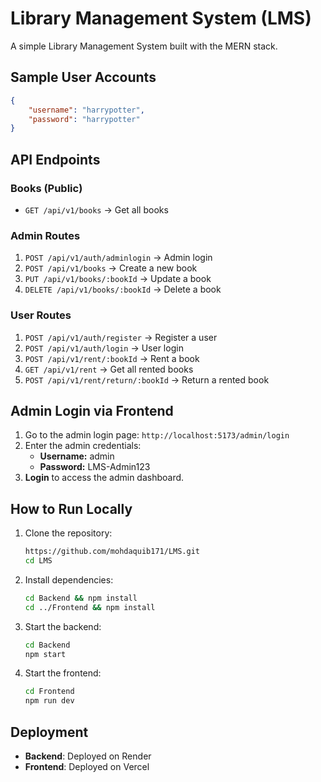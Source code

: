 # Library Management System (LMS)

A simple Library Management System built with the MERN stack.

## Sample User Accounts
```json
{
    "username": "harrypotter",
    "password": "harrypotter"
}
```

## API Endpoints

### Books (Public)
- `GET /api/v1/books` → Get all books

### Admin Routes
1. `POST /api/v1/auth/adminlogin` → Admin login
2. `POST /api/v1/books` → Create a new book
3. `PUT /api/v1/books/:bookId` → Update a book
4. `DELETE /api/v1/books/:bookId` → Delete a book

### User Routes
1. `POST /api/v1/auth/register` → Register a user
2. `POST /api/v1/auth/login` → User login
3. `POST /api/v1/rent/:bookId` → Rent a book
4. `GET /api/v1/rent` → Get all rented books
5. `POST /api/v1/rent/return/:bookId` → Return a rented book

## Admin Login via Frontend
1. Go to the admin login page: `http://localhost:5173/admin/login`
2. Enter the admin credentials:
   - **Username:** admin
   - **Password:** LMS-Admin123
4. **Login** to access the admin dashboard.

## How to Run Locally
1. Clone the repository:
   ```sh
   https://github.com/mohdaquib171/LMS.git
   cd LMS
   ```
2. Install dependencies:
   ```sh
   cd Backend && npm install
   cd ../Frontend && npm install
   ```
3. Start the backend:
   ```sh
   cd Backend
   npm start
   ```
4. Start the frontend:
   ```sh
   cd Frontend
   npm run dev
   ```
## Deployment
- **Backend**: Deployed on Render
- **Frontend**: Deployed on Vercel